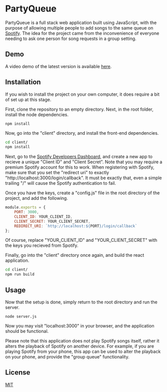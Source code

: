 # PartyQueue
PartyQueue is a full stack web application built using JavaScript, with the purpose of allowing multiple people to add songs to the same queue on [Spotify](https://www.spotify.com/). The idea for the project came from the inconvenience of everyone needing to ask one person for song requests in a group setting.

## Demo
A video demo of the latest version is available [here](https://www.youtube.com/watch?v=vViiRHVo4p4).

## Installation
If you wish to install the project on your own computer, it does require a bit of set up at this stage.

First, clone the repository to an empty directory. Next, in the root folder, install the node dependencies.

```bash
npm install
```

Now, go into the "client" directory, and install the front-end dependencies.

```bash
cd client/
npm install
```

Next, go to the [Spotify Developers Dashboard](https://developer.spotify.com/dashboard/), and create a new app to recieve a unique "Client ID" and "Client Secret". Note that you may require a premium Spotify account for this to work. When registering with Spotify, make sure that you set the "redirect uri" to exactly "http://localhost:3000/login/callback". It must be exactly that, even a simple trailing "/" will cause the Spotify authentication to fail.

Once you have the keys, create a "config.js" file in the root directory of the project, and add the following.

```JavaScript
module.exports = {
    PORT: 3000,
    CLIENT_ID: YOUR_CLIENT_ID,
    CLIENT_SECRET: YOUR_CLIENT_SECRET,
    REDIRECT_URI: `http://localhost:${PORT}/login/callback`
};
```

Of course, replace "YOUR_CLIENT_ID" and "YOUR_CLIENT_SECRET" with the keys you recieved from Spotify.

Finally, go into the "client" directory once again, and build the react application.

```bash
cd client/
npm run build
```

## Usage
Now that the setup is done, simply return to the root directory and run the server.

```
node server.js
```

Now you may visit "localhost:3000" in your browser, and the application should be functional.

Please note that this application does not play Spotify songs itself, rather it alters the playback of Spotify on another device. For example, if you are playing Spotify from your phone, this app can be used to alter the playback on your phone, and provide the "group queue" functionality.

## License
[MIT](https://choosealicense.com/licenses/mit/)
